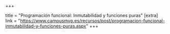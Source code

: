 +++

title = "Programación funcional: Inmutabilidad y funciones puras"
[extra]
link = "https://www.campusmvp.es/recursos/post/programacion-funcional-inmutabilidad-y-funciones-puras.aspx"
+++
